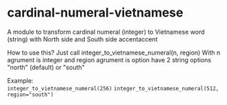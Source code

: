 # cardinal-numeral-vietnamese
A module to transform cardinal numeral (integer) to Vietnamese word (string) with North side and South side accentaccent

How to use this?
Just call integer_to_vietnamese_numeral(n, region)
With n agrument is integer and region agrument is option have 2 string options "north" (default) or "south"

Example:  
`integer_to_vietnamese_numeral(256)`
`integer_to_vietnamese_numeral(512, region="south")`

